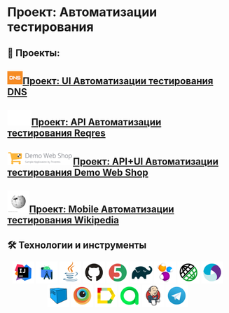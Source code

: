 # Проект: Автоматизации тестирования

## :scroll: Проекты:

## <a target="_blank" href="https://github.com/DenZhICT/UIPartOfQAProject"><img src="images/screen/DNS.png" alt="DNS" width="35" height="30"/>Проект: UI Автоматизации тестирования DNS</a>
## <a target="_blank" href="https://github.com/DenZhICT/APIPartOfQAProject"><img src="images/screen/Reqres.png" alt="DNS" width="55" height="35"/>Проект: API Автоматизации тестирования Reqres</a>
## <a target="_blank" href="https://github.com/DenZhICT/APIwithUIPartOfQAProject"><img src="images/screen/DemoWebShop.png" alt="DNS" width="150" height="30"/>Проект: API+UI Автоматизации тестирования Demo Web Shop</a>
## <a target="_blank" href="https://github.com/DenZhICT/MobilePartOfQAProject"><img src="images/screen/Wikipedia.png" alt="DNS" width="50" height="50"/>Проект: Mobile Автоматизации тестирования Wikipedia</a>

## :hammer_and_wrench: Технологии и инструменты

<p align="center">
<a href="https://www.jetbrains.com/idea/"><img src="images/logo/Intelij_IDEA.svg" width="50" height="50"  alt="IDEA"/></a>
<a href="https://developer.android.com/studio"><img src="images/logo/AndroidStudio.svg" width="50" height="50"  alt="AndroidStudio"/></a>
<a href="https://www.java.com/"><img src="images/logo/Java.svg" width="50" height="50"  alt="Java"/></a>
<a href="https://github.com/"><img src="images/logo/GitHub.svg" width="50" height="50"  alt="Github"/></a>
<a href="https://junit.org/junit5/"><img src="images/logo/JUnit5.svg" width="50" height="50"  alt="JUnit 5"/></a>
<a href="https://gradle.org/"><img src="images/logo/Gradle.svg" width="50" height="50"  alt="Gradle"/></a>
<a href="https://selenide.org/"><img src="images/logo/Selenide.svg" width="50" height="50"  alt="Selenide"/></a>
<a href="https://rest-assured.io"><img src="images/logo/RestAssured.svg" width="50" height="50"  alt="RestAssured"/></a>
<a href="https://appium.io"><img src="images/logo/Appium.svg" width="50" height="50"  alt="Appium"/></a>
<a href="https://aerokube.com/selenoid/"><img src="images/logo/Selenoid.svg" width="50" height="50"  alt="Selenoid"/></a>
<a href="https://www.browserstack.com"><img src="images/logo/Browserstack.svg" width="50" height="50"  alt="Browserstack"/></a>
<a href="https://github.com/allure-framework/allure2"><img src="images/logo/Allure_Report.svg" width="50" height="50"  alt="Allure"/></a>
<a href="https://qameta.io"><img src="images/logo/Allure_TO.svg" width="50" height="50"  alt="Allure TestOps"/></a>
<a href="https://www.jenkins.io/"><img src="images/logo/Jenkins.svg" width="50" height="50"  alt="Jenkins"/></a>
<a href="https://telegram.org"><img src="images/logo/Telegram.svg" width="50" height="50"  alt="Telegram"/></a>
</p>
